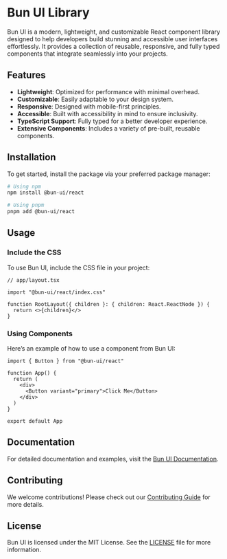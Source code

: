 # Bun UI Library

Bun UI is a modern, lightweight, and customizable React component library designed to help developers build stunning and accessible user interfaces effortlessly. It provides a collection of reusable, responsive, and fully typed components that integrate seamlessly into your projects.

## Features

- **Lightweight**: Optimized for performance with minimal overhead.
- **Customizable**: Easily adaptable to your design system.
- **Responsive**: Designed with mobile-first principles.
- **Accessible**: Built with accessibility in mind to ensure inclusivity.
- **TypeScript Support**: Fully typed for a better developer experience.
- **Extensive Components**: Includes a variety of pre-built, reusable components.

## Installation

To get started, install the package via your preferred package manager:

```bash
# Using npm
npm install @bun-ui/react

# Using pnpm
pnpm add @bun-ui/react
```

## Usage

### Include the CSS

To use Bun UI, include the CSS file in your project:

```tsx
// app/layout.tsx

import "@bun-ui/react/index.css"

function RootLayout({ children }: { children: React.ReactNode }) {
  return <>{children}</>
}
```

### Using Components

Here’s an example of how to use a component from Bun UI:

```tsx
import { Button } from "@bun-ui/react"

function App() {
  return (
    <div>
      <Button variant="primary">Click Me</Button>
    </div>
  )
}

export default App
```

## Documentation

For detailed documentation and examples, visit the [Bun UI Documentation](https://your-docs-url.com).

## Contributing

We welcome contributions! Please check out our [Contributing Guide](https://your-contributing-guide-url.com) for more details.

## License

Bun UI is licensed under the MIT License. See the [LICENSE](./LICENSE) file for more information.
